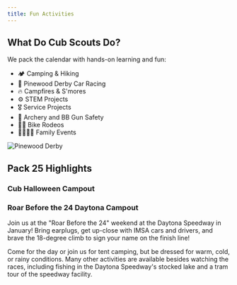```yaml
---
title: Fun Activities
---
```


## What Do Cub Scouts Do?

We pack the calendar with hands-on learning and fun:

- 🏕 Camping & Hiking
- 🎨 Pinewood Derby Car Racing
- 🔥 Campfires & S'mores
- ⚙️ STEM Projects
- 🎖 Service Projects
- 🎯 Archery and BB Gun Safety
- 🚴‍♂️ Bike Rodeos
- 👨‍👩‍👧‍👦 Family Events

![Pinewood Derby](assets/images/pinewood-derby.jpg)

## Pack 25 Highlights


### Cub Halloween Campout

### Roar Before the 24 Daytona Campout

Join us at the "Roar Before the 24" weekend at the Daytona Speedway in January! Bring earplugs, get up-close with IMSA cars and drivers, and brave the 18-degree climb to sign your name on the finish line!

Come for the day or join us for tent camping, but be dressed for warm, cold, or rainy conditions.  Many other activities are available besides watching the races, including fishing in the Daytona Speedway's stocked lake and a tram tour of the speedway facility.